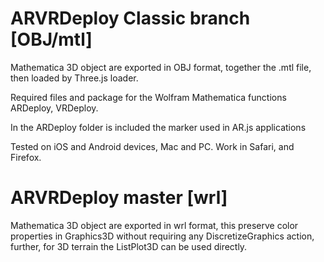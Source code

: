 # ARVRDeploy Classic branch [OBJ/mtl]

Mathematica 3D object are exported in OBJ format, together the .mtl file, then loaded by Three.js loader.

Required files and package for the Wolfram Mathematica functions ARDeploy, VRDeploy.

In the ARDeploy folder is included the marker used in AR.js applications

Tested on iOS and Android devices, Mac and PC. 
Work in Safari, and Firefox.

# ARVRDeploy master [wrl]
Mathematica 3D object are exported in wrl format, this preserve color properties in Graphics3D without requiring any DiscretizeGraphics action, further, for 3D terrain the ListPlot3D can be used directly.
 

